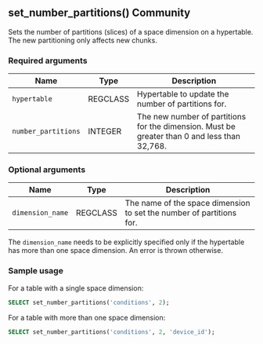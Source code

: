 ## set_number_partitions() <tag type="community">Community</tag>

Sets the number of partitions (slices) of a space dimension on a
hypertable. The new partitioning only affects new chunks.

### Required arguments

| Name | Type | Description |
| --- | --- | --- |
| `hypertable`| REGCLASS | Hypertable to update the number of partitions for.|
| `number_partitions` | INTEGER  | The new number of partitions for the dimension. Must be greater than 0 and less than 32,768. |

### Optional arguments

| Name | Type | Description |
| --- | --- | --- |
| `dimension_name` | REGCLASS | The name of the space dimension to set the number of partitions for. |

The `dimension_name` needs to be explicitly specified only if the
hypertable has more than one space dimension. An error is thrown
otherwise.

### Sample usage

For a table with a single space dimension:

```sql
SELECT set_number_partitions('conditions', 2);
```

For a table with more than one space dimension:

```sql
SELECT set_number_partitions('conditions', 2, 'device_id');
```

